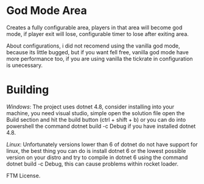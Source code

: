 # God Mode Area
Creates a fully configurable area, players in that area will become god mode, if player exit will lose, configurable timer to lose after exiting area.

About configurations, i did not recomend using the vanilla god mode, because its little bugged, but if you want fell free, vanilla god mode have more performance too,
if you are using vanilla the tickrate in configuration is unecessary.

# Building

*Windows*: The project uses dotnet 4.8, consider installing into your machine, you need visual studio, simple open the solution file open the Build section and hit the build button (ctrl + shift + b) or you can do into powershell the command dotnet build -c Debug if you have installed dotnet 4.8.

*Linux*: Unfortunately versions lower than 6 of dotnet do not have support for linux, the best thing you can do is install dotnet 6 or the lowest possible version on your distro and try to compile in dotnet 6 using the command dotnet build -c Debug, this can cause problems within rocket loader.

FTM License.
